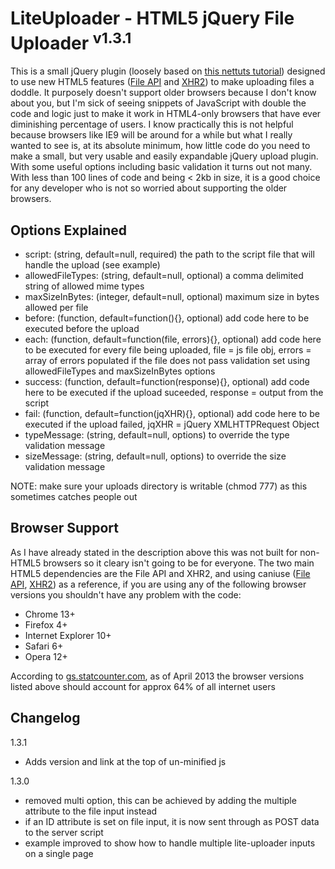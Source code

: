 # LiteUploader - HTML5 jQuery File Uploader <sup>v1.3.1</sup>

This is a small jQuery plugin (loosely based on [this nettuts tutorial](http://net.tutsplus.com/tutorials/javascript-ajax/uploading-files-with-ajax/)) designed to use new HTML5 features ([File API](http://www.html5rocks.com/en/tutorials/file/dndfiles/) and [XHR2](http://www.html5rocks.com/en/tutorials/file/xhr2/)) to make uploading files a doddle. It purposely doesn't support older browsers because I don't know about you, but I'm sick of seeing snippets of JavaScript with double the code and logic just to make it work in HTML4-only browsers that have ever diminishing percentage of users. I know practically this is not helpful because browsers like IE9 will be around for a while but what I really wanted to see is, at its absolute minimum, how little code do you need to make a small, but very usable and easily expandable jQuery upload plugin. With some useful options including basic validation it turns out not many. With less than 100 lines of code and being < 2kb in size, it is a good choice for any developer who is not so worried about supporting the older browsers.

## Options Explained

* script: (string, default=null, required) the path to the script file that will handle the upload (see example)
* allowedFileTypes: (string, default=null, optional) a comma delimited string of allowed mime types
* maxSizeInBytes: (integer, default=null, optional) maximum size in bytes allowed per file
* before: (function, default=function(){}, optional) add code here to be executed before the upload
* each: (function, default=function(file, errors){}, optional) add code here to be executed for every file being uploaded, file = js file obj, errors = array of errors populated if the file does not pass validation set using allowedFileTypes and maxSizeInBytes options
* success: (function, default=function(response){}, optional) add code here to be executed if the upload suceeded, response = output from the script
* fail: (function, default=function(jqXHR){}, optional) add code here to be executed if the upload failed, jqXHR = jQuery XMLHTTPRequest Object
* typeMessage: (string, default=null, options) to override the type validation message
* sizeMessage: (string, default=null, options) to override the size validation message

NOTE: make sure your uploads directory is writable (chmod 777) as this sometimes catches people out

## Browser Support

As I have already stated in the description above this was not built for non-HTML5 browsers so it cleary isn't going to be for everyone. The two main HTML5 dependencies are the File API and XHR2, and using caniuse ([File API](http://caniuse.com/fileapi), [XHR2](http://caniuse.com/xhr2)) as a reference, if you are using any of the following browser versions you shouldn't have any problem with the code:

* Chrome 13+
* Firefox 4+
* Internet Explorer 10+
* Safari 6+
* Opera 12+

According to [gs.statcounter.com](http://gs.statcounter.com), as of April 2013 the browser versions listed above should account for approx 64% of all internet users

## Changelog

1.3.1
* Adds version and link at the top of un-minified js

1.3.0

* removed multi option, this can be achieved by adding the multiple attribute to the file input instead
* if an ID attribute is set on file input, it is now sent through as POST data to the server script
* example improved to show how to handle multiple lite-uploader inputs on a single page